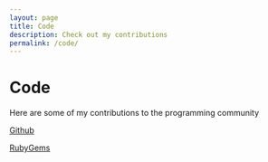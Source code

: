 ```yaml
---
layout: page
title: Code
description: Check out my contributions
permalink: /code/
---
```


# Code

Here are some of my contributions to the programming community

[Github](https://github.com/consolemaverick)

[RubyGems](https://rubygems.org/profiles/consolemaverick)
